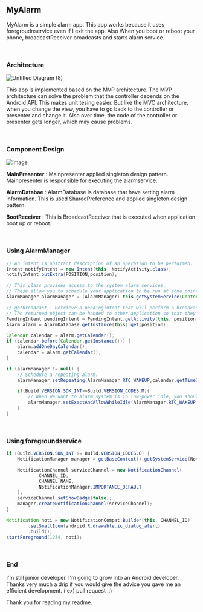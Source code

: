 ## MyAlarm


MyAlarm is a simple alarm app. This app works because it uses foregroudnservice even if  I exit the app.
Also When you boot or reboot your phone, broadcastReceiver broadcasts and starts alarm service.

<br>

### Architecture

![Untitled Diagram (8)](https://user-images.githubusercontent.com/34837583/102713168-77496f00-4309-11eb-8cff-52625eec559a.png)

This app is implemented based on the MVP architecture.
The MVP architecture can solve the problem that the controller depends on the Android API. This makes unit tesing easier.
But like the MVC architecture, when you change the view, you have to go back to the controller or presenter and change it. Also over time, the code of the controller or presenter gets longer, which may cause problems.

<br>

### Component Design

![image](https://user-images.githubusercontent.com/34837583/102713399-5f72ea80-430b-11eb-8f2c-421e8789a54a.png)

**MainPresenter** : Mainpresenter applied singleton design pattern. Mainpresenter is responsible for executing the alarmservice.

**AlarmDatabae** : AlarmDatabase is database that have setting alarm information. This is used SharedPreference and applied singleton design pattern.

**BootReceiver** : This is BroadcastReceiver that is executed when application boot up or reboot.

<br>

### Using AlarmManager

```java
// An intent is abstract description of an operation to be performed.
Intent notifyIntent = new Intent(this, NotifyActivity.class);
notifyIntent.putExtra(POSITION,position);

// This class provides access to the system alarm services.
// These allow you to schedule your application to be run at some point in the future.
AlarmManager alarmManager = (AlarmManager) this.getSystemService(Context.ALARM_SERVICE);

// getBroadcast : Retrieve a pendingintent that will perform a broadcast.
// The returned object can be handed to other application so that they can perform the action you described on your behalf at a later time.
PendingIntent pendingIntent = PendingIntent.getActivity(this, position, notifyIntent, PendingIntent.FLAG_UPDATE_CURRENT);
Alarm alarm = AlarmDatabase.getInstance(this).get(position);

Calendar calendar = alarm.getCalendar();
if (calendar.before(Calendar.getInstance())) {
    alarm.addOneDayCalendar();
    calendar = alarm.getCalendar();
}

if (alarmManager != null) {
    // Schedule a repeating alarm.
    alarmManager.setRepeating(AlarmManager.RTC_WAKEUP,calendar.getTimeInMillis(),AlarmManager.INTERVAL_DAY,pendingIntent);

    if(Build.VERSION.SDK_INT>=Build.VERSION_CODES.M){
        // When We want to alarm system is in low-power idle, you should use setExactAndAllowWhileIdle method.
        alarmManager.setExactAndAllowWhileIdle(AlarmManager.RTC_WAKEUP,calendar.getTimeInMillis(),pendingIntent);
    }
}
```

<br>

### Using foregroundservice

```java
if (Build.VERSION.SDK_INT >= Build.VERSION_CODES.O) {
    NotificationManager manager = getBaseContext().getSystemService(NotificationManager.class);

    NotificationChannel serviceChannel = new NotificationChannel(
            CHANNEL_ID,
            CHANNEL_NAME,
            NotificationManager.IMPORTANCE_DEFAULT
    );
    serviceChannel.setShowBadge(false);
    manager.createNotificationChannel(serviceChannel);
}

Notification noti = new NotificationCompat.Builder(this, CHANNEL_ID)
        .setSmallIcon(android.R.drawable.ic_dialog_alert)
        .build();
startForeground(1234, noti);
```

<br>

### End

I'm still junior developer. I'm going to grow into an Android developer.  Thanks very much a drip if you would give the advice you gave me an efficient development. ( ex) pull request ..)

Thank you for reading my readme.
